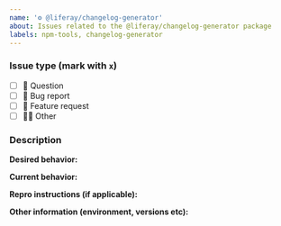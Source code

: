 ```yaml
---
name: '⚙ @liferay/changelog-generator'
about: Issues related to the @liferay/changelog-generator package
labels: npm-tools, changelog-generator
---
```


### Issue type (mark with `x`)

-   [ ] :thinking: Question
-   [ ] :bug: Bug report
-   [ ] :gift: Feature request
-   [ ] :woman_shrugging: Other

### Description

**Desired behavior:**

**Current behavior:**

**Repro instructions (if applicable):**

**Other information (environment, versions etc):**
